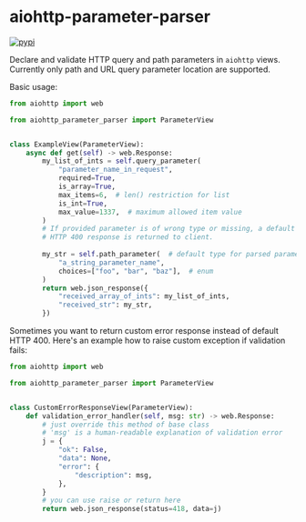 # aiohttp-parameter-parser

[![pypi](https://img.shields.io/pypi/v/aiohttp-parameter-parser.svg)](https://pypi.python.org/pypi/aiohttp-parameter-parser)

Declare and validate HTTP query and path parameters in `aiohttp` views.
Currently only path and URL query parameter location are supported.

Basic usage:
```python
from aiohttp import web

from aiohttp_parameter_parser import ParameterView


class ExampleView(ParameterView):
    async def get(self) -> web.Response:
        my_list_of_ints = self.query_parameter(
            "parameter_name_in_request",
            required=True,
            is_array=True,
            max_items=6,  # len() restriction for list
            is_int=True,
            max_value=1337,  # maximum allowed item value
        )
        # If provided parameter is of wrong type or missing, a default 
        # HTTP 400 response is returned to client.
        
        my_str = self.path_parameter(  # default type for parsed parameter is str
            "a_string_parameter_name",
            choices=["foo", "bar", "baz"],  # enum
        )
        return web.json_response({
            "received_array_of_ints": my_list_of_ints,
            "received_str": my_str,
        })
```

Sometimes you want to return custom error response instead of default HTTP 400.
Here's an example how to raise custom exception if validation fails: 
```python
from aiohttp import web

from aiohttp_parameter_parser import ParameterView


class CustomErrorResponseView(ParameterView):
    def validation_error_handler(self, msg: str) -> web.Response:
        # just override this method of base class
        # 'msg' is a human-readable explanation of validation error
        j = {
            "ok": False,
            "data": None,
            "error": {
                "description": msg,
            },
        }
        # you can use raise or return here
        return web.json_response(status=418, data=j)
```
